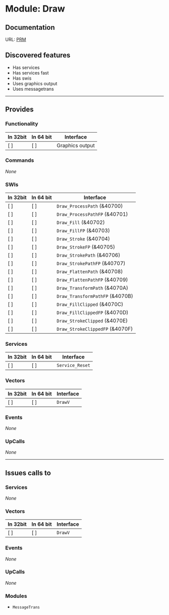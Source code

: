# Module: Draw

## Documentation

URL: [PRM](http://www.riscos.com/support/developers/prm/draw.html)

## Discovered features


* Has services
* Has services fast
* Has swis
* Uses graphics output
* Uses messagetrans

---

## Provides

### Functionality

| In 32bit | In 64 bit | Interface |
|----------|-----------|-----------|
| [ ]      | [ ]       | Graphics output |

### Commands


*None*


### SWIs


| In 32bit | In 64 bit | Interface |
|----------|-----------|-----------|
| [ ]      | [ ]       | `Draw_ProcessPath` (&40700) |
| [ ]      | [ ]       | `Draw_ProcessPathFP` (&40701) |
| [ ]      | [ ]       | `Draw_Fill` (&40702) |
| [ ]      | [ ]       | `Draw_FillFP` (&40703) |
| [ ]      | [ ]       | `Draw_Stroke` (&40704) |
| [ ]      | [ ]       | `Draw_StrokeFP` (&40705) |
| [ ]      | [ ]       | `Draw_StrokePath` (&40706) |
| [ ]      | [ ]       | `Draw_StrokePathFP` (&40707) |
| [ ]      | [ ]       | `Draw_FlattenPath` (&40708) |
| [ ]      | [ ]       | `Draw_FlattenPathFP` (&40709) |
| [ ]      | [ ]       | `Draw_TransformPath` (&4070A) |
| [ ]      | [ ]       | `Draw_TransformPathFP` (&4070B) |
| [ ]      | [ ]       | `Draw_FillClipped` (&4070C) |
| [ ]      | [ ]       | `Draw_FillClippedFP` (&4070D) |
| [ ]      | [ ]       | `Draw_StrokeClipped` (&4070E) |
| [ ]      | [ ]       | `Draw_StrokeClippedFP` (&4070F) |


### Services


| In 32bit | In 64 bit | Interface |
|----------|-----------|-----------|
| [ ]      | [ ]       | `Service_Reset` |


### Vectors


| In 32bit | In 64 bit | Interface |
|----------|-----------|-----------|
| [ ]      | [ ]       | `DrawV` |


### Events


*None*


### UpCalls


*None*


---

## Issues calls to

### Services


*None*


### Vectors


| In 32bit | In 64 bit | Interface |
|----------|-----------|-----------|
| [ ]      | [ ]       | `DrawV` |


### Events


*None*


### UpCalls


*None*


### Modules


* `MessageTrans`


